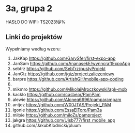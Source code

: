 # 3a, grupa 2

HASŁO DO WIFI: TS2023!@%

## Linki do projektów

Wypełniamy według wzoru:

1. JakKap https://github.com/GarySfer/first-expo-app
2. JanSam https://github.com/AnanasekE/wynncraftExpoApp
3. sebtrz https://github.com/SebTrz/pustyProjekt
4. JanGiz https://github.com/jgiz/projectzaliczeniowy
5. barpre https://github.com/ArtishGH/mobile-app-coding
6.
7. mikmro https://github.com/MikolajMroczkowski/apk-mob
8. kacklo https://github.com/casbear/PamPam 
9. alewie https://github.com/Aloneq6996/pamparampam
10. antjez https://github.com/W00JTAS/Projekt_PAM
11. igonie https://github.com/EssaElToro/Pam3a
12. miłpie https://github.com/miloZs/pamproject
13. jakgra https://github.com/Uisb777/first_mobile_app
14. github.com/JakubKlodnicki/pluum
